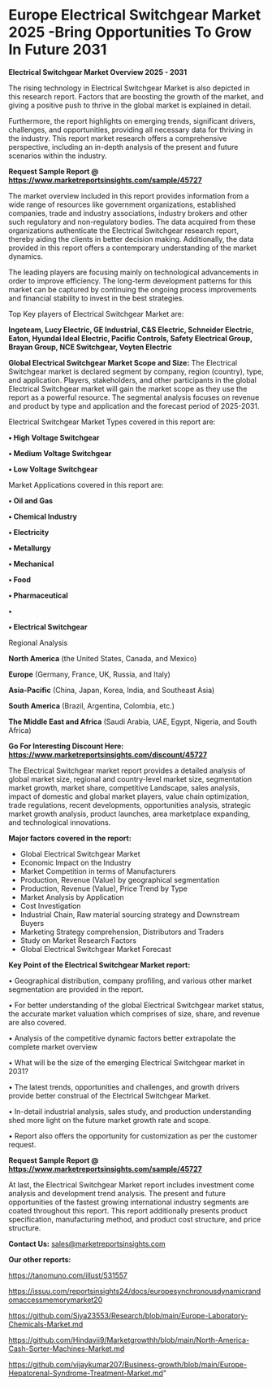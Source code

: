 # Europe Electrical Switchgear Market 2025 -Bring Opportunities To Grow In Future 2031

<Strong> Electrical Switchgear Market Overview 2025 - 2031</strong>

The rising technology in Electrical Switchgear Market is also depicted in this research report. Factors that are boosting the growth of the market, and giving a positive push to thrive in the global market is explained in detail.

Furthermore, the report highlights on emerging trends, significant drivers, challenges, and opportunities, providing all necessary data for thriving in the industry. This report market research offers a comprehensive perspective, including an in-depth analysis of the present and future scenarios within the industry.

<strong>Request Sample Report @ <a href=https://www.marketreportsinsights.com/sample/45727>https://www.marketreportsinsights.com/sample/45727</a></strong>

The market overview included in this report provides information from a wide range of resources like government organizations, established companies, trade and industry associations, industry brokers and other such regulatory and non-regulatory bodies. The data acquired from these organizations authenticate the Electrical Switchgear research report, thereby aiding the clients in better decision making. Additionally, the data provided in this report offers a contemporary understanding of the market dynamics.

The leading players are focusing mainly on technological advancements in order to improve efficiency. The long-term development patterns for this market can be captured by continuing the ongoing process improvements and financial stability to invest in the best strategies.

Top Key players of Electrical Switchgear Market are:

<strong>Ingeteam, Lucy Electric, GE Industrial, C&S Electric, Schneider Electric, Eaton, Hyundai Ideal Electric, Pacific Controls, Safety Electrical Group, Brayan Group, NCE Switchgear, Voyten Electric</strong>

<strong><b>Global Electrical Switchgear Market Scope and Size:</b></strong>
The Electrical Switchgear market is declared segment by company, region (country), type, and application. Players, stakeholders, and other participants in the global Electrical Switchgear market will gain the market scope as they use the report as a powerful resource. The segmental analysis focuses on revenue and product by type and application and the forecast period of 2025-2031.

Electrical Switchgear Market Types covered in this report are:

<strong>•  High Voltage Switchgear

•  Medium Voltage Switchgear

•  Low Voltage Switchgear</strong>

Market Applications covered in this report are:

<strong>•  Oil and Gas

•  Chemical Industry

•  Electricity

•  Metallurgy

•  Mechanical

•  Food

•  Pharmaceutical

•  

•  Electrical Switchgear</strong> 

Regional Analysis

<strong>North America</strong> (the United States, Canada, and Mexico)

<strong>Europe</strong> (Germany, France, UK, Russia, and Italy)

<strong>Asia-Pacific</strong> (China, Japan, Korea, India, and Southeast Asia)

<strong>South America</strong> (Brazil, Argentina, Colombia, etc.)

<strong>The Middle East and Africa</strong> (Saudi Arabia, UAE, Egypt, Nigeria, and South Africa)

<strong>Go For Interesting Discount Here: <a href=https://www.marketreportsinsights.com/discount/45727>https://www.marketreportsinsights.com/discount/45727</a></strong>

The Electrical Switchgear market report provides a detailed analysis of global market size, regional and country-level market size, segmentation market growth, market share, competitive Landscape, sales analysis, impact of domestic and global market players, value chain optimization, trade regulations, recent developments, opportunities analysis, strategic market growth analysis, product launches, area marketplace expanding, and technological innovations.

<strong><b>Major factors covered in the report:</b></strong>
<ul>
  <li>Global Electrical Switchgear Market </li>
  <li>Economic Impact on the Industry</li>
  <li>Market Competition in terms of Manufacturers</li>
  <li>Production, Revenue (Value) by geographical segmentation</li>
  <li>Production, Revenue (Value), Price Trend by Type</li>
  <li>Market Analysis by Application</li>
  <li>Cost Investigation</li>
  <li>Industrial Chain, Raw material sourcing strategy and Downstream Buyers</li>
  <li>Marketing Strategy comprehension, Distributors and Traders</li>
  <li>Study on Market Research Factors</li>
  <li>Global Electrical Switchgear Market Forecast</li>
</ul>

<strong><b>Key Point of the Electrical Switchgear Market report:</b></strong>

• Geographical distribution, company profiling, and various other market segmentation are provided in the report.

• For better understanding of the global Electrical Switchgear market status, the accurate market valuation which comprises of size, share, and revenue are also covered.

• Analysis of the competitive dynamic factors better extrapolate the complete market overview

• What will be the size of the emerging Electrical Switchgear market in 2031?

• The latest trends, opportunities and challenges, and growth drivers provide better construal of the Electrical Switchgear Market.

• In-detail industrial analysis, sales study, and production understanding shed more light on the future market growth rate and scope.

• Report also offers the opportunity for customization as per the customer request.

<strong>Request Sample Report @ <a href=https://www.marketreportsinsights.com/sample/45727>https://www.marketreportsinsights.com/sample/45727</a></strong>

At last, the Electrical Switchgear Market report includes investment come analysis and development trend analysis. The present and future opportunities of the fastest growing international industry segments are coated throughout this report. This report additionally presents product specification, manufacturing method, and product cost structure, and price structure.

<strong>Contact Us:</strong>
sales@marketreportsinsights.com

<strong>Our other reports:</strong>

<a href=https://tanomuno.com/illust/531557>https://tanomuno.com/illust/531557</a>

<a href=https://issuu.com/reportsinsights24/docs/europesynchronousdynamicrandomaccessmemorymarket20>https://issuu.com/reportsinsights24/docs/europesynchronousdynamicrandomaccessmemorymarket20</a>

<a href=https://github.com/Siya23553/Research/blob/main/Europe-Laboratory-Chemicals-Market.md>https://github.com/Siya23553/Research/blob/main/Europe-Laboratory-Chemicals-Market.md</a>

<a href=https://github.com/Hindavii9/Marketgrowthh/blob/main/North-America-Cash-Sorter-Machines-Market.md>https://github.com/Hindavii9/Marketgrowthh/blob/main/North-America-Cash-Sorter-Machines-Market.md</a>

<a href=https://github.com/vijaykumar207/Business-growth/blob/main/Europe-Hepatorenal-Syndrome-Treatment-Market.md>https://github.com/vijaykumar207/Business-growth/blob/main/Europe-Hepatorenal-Syndrome-Treatment-Market.md</a>"

